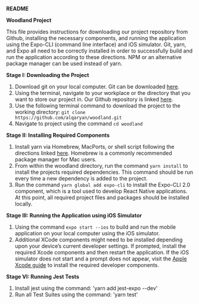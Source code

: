 **README**

**Woodland Project**

This file provides instructions for downloading our project repository from Github, installing the necessary components, and running the application using the Expo-CLI (command line interface) and iOS simulator. Git, yarn, and Expo all need to be correctly installed in order to successfully build and run the application according to these directions. NPM or an alternative package manager can be used instead of yarn.

__Stage I: Downloading the Project__
1. Download git on your local computer. Git can be downloaded [here](https://git-scm.com/downloads). 
2. Using the terminal, navigate to your workplace or the directory that you want to store our project in. Our Github repository is linked [here](https://github.com/alqaryan/woodland).
3. Use the following terminal command to download the project to the working directory: 
`git clone https://github.com/alqaryan/woodland.git`
4. Navigate to project using the command `cd woodland`

__Stage II: Installing Required Components__
1. Install yarn via Homebrew, MacPorts, or shell script following the directions linked [here](https://classic.yarnpkg.com/en/docs/install/#mac-stable). Homebrew is a commonly recommended package manager for Mac users.
2. From within the woodland directory, run the command `yarn install` to install the projects required dependencies. This command should be run every time a new dependency is added to the project.
3. Run the command `yarn global add expo-cli` to install the Expo-CLI 2.0 component, which is a tool used to develop React Native applications. At this point, all required project files and packages should be installed locally.

__Stage III: Running the Application using iOS Simulator__
1. Using the command `expo start --ios` to build and run the mobile application on your local computer using the iOS simulator.
2. Additional XCode components might need to be installed depending upon your device’s current developer settings. If prompted, install the required Xcode components and then restart the application. If the iOS simulator does not start and a prompt does not appear, visit the [Apple Xcode guide](https://develop.apple.com/xcode/download) to install the required developer components.

__Stage VI: Running Jest Tests__
1. Install jest using the command: 'yarn add jest-expo --dev'
2. Run all Test Suites using the command: 'yarn test' 

